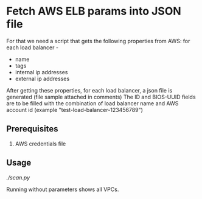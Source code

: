 # Fetch AWS ELB params into JSON file

For that we need a script that gets the following properties from AWS:
for each load balancer -
- name
- tags
- internal ip addresses
- external ip addresses

After getting these properties, for each load balancer, a json file is generated (file sample attached in comments)
The ID and BIOS-UUID fields are to be filled with the combination of load balancer name and AWS account id (example "test-load-balancer-123456789")

## Prerequisites
1. AWS credentials file

## Usage

*./scan.py <vpc-id>*

Running without parameters shows all VPCs.



